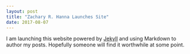 ```yaml
---
layout: post
title: "Zachary R. Hanna Launches Site"
date: 2017-08-07
---
```


I am launching this website powered by [Jekyll](http://jekyllrb.com) and using Markdown to author my posts.
Hopefully someone will find it worthwhile at some point.
